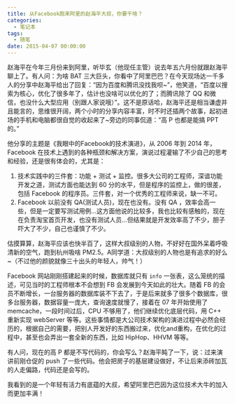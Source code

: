 ```yaml
---
title: 从Facebook跑来阿里的赵海平大叔，你要干啥？
categories:
  - 笔记本
tags:
  - 随笔
date: 2015-04-07 00:00:00
---
```



赵海平在今年三月份来到阿里，听毕玄（他现任主管）说去年五六月份就跟赵海平聊上了。有人问：为啥 BAT 三大巨头，你看中了阿里巴巴？在今天现场达一千多人的分享中赵海平给出了回复：“因为百度和腾讯没找我呗~”，他笑道，“百度以搜索为核心，优化了很多年了，估计也没啥可以优化的了；而腾讯除了 QQ 和微信，也没什么大型应用（别跟人家说哦）”。这不是原话哈，赵海平还是相当谦虚并且能言的，思维很开阔，两个小时的分享内容丰富，时不时还插两个故事，起初进场的手机和电脑都很自觉的收起来了~旁边的同事侃道：“高 P 也都是能搞 PPT 的。”

他分享的主题是《我眼中的Facebook的技术演进》，从 2006 年到 2014 年，Facebook 在技术上遇到的各种瓶颈和解决方案，演说过程灌输了不少自己的思考和经验，还是很有体会的，尤其是：

1. 技术实践中的三件套：功能 + 测试 + 监控。很多大公司的工程师，深谙功能开发之道，测试方面也能达到 60 分的水平，但是程序的监控上，做的很差，包括 Facebook 的程序员。三件套，对一个优秀的工程师来说，缺一不可。
2. Facebook 以前没有 QA(测试人员)，现在也没有。没有 QA ，效率会高一些，但是一定要写测试用例...这方面他说的比较多，我也比较有感触的，现在在负责淘宝首页开发，也没有测试人员...但结果就是开发效率高了不少，胆子吓大了不少，自己也谨慎了不少。

估摸算算，赵海平应该也快半百了，这样大叔级别的人物，不好好在国外呆着呼吸清新的空气，跑到杭州吸啥 PM2.5。A同学道：大叔级别的人物也是有追求的好么~（不过他的颜貌就像三十出头的年轻人，帅气！）

Facebook 网站刚刚搭建起来的时候，数据库就只有 `info` 一张表，这么笼统的描述，可见当时的工程师根本不会想到 FB 会发展到今天如此的壮大。随着 FB 的会员不断增长，一台服务器的数据库装不下去了，于是后来就多了很多个数据库，很多台服务器，数据容量一庞大，查询速度就慢了，接着在 07 年开始使用了 memcache，一段时间过后，CPU 不够用了，他们继续优化底层代码，用 C++ 重新实现 webServer 等等。这些事情都是大公司技术架构的演进过程中必然会经历的，根据自己的需要，把别人开发好的东西搬过来，优化and重构，在优化的过程中，甚至也会弄出一套全新的东西，比如 HipHop、HHVM 等等。

有人问，现在的高 P 都是不写代码的，你会写么？赵海平盹了一下，说：过来演讲前刚仓促的 push 了一些代码。他会把房子的基层建设做好，不让后来添砖加瓦的人走偏路，代码还是会写的。

我看到的是一个年轻有活力有底蕴的大叔，希望阿里巴巴因为这位技术大牛的加入而更加丰满！
